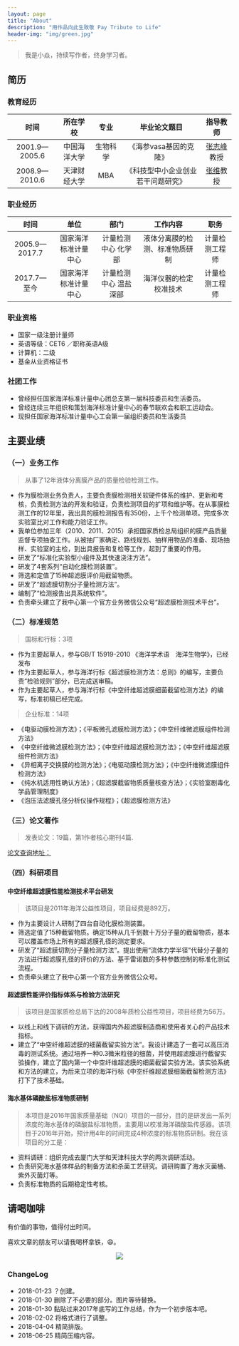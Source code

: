 ```yaml
---
layout: page
title: "About"
description: "用作品向此生致敬 Pay Tribute to Life"
header-img: "img/green.jpg"
---
```

> 我是小焱，持续写作者，终身学习者。

## 简历
### 教育经历

| 时间 | 所在学校 | 专业 | 毕业论文题目 | 指导教师 |
|:----------:|:-------------:|:-------:|:-------:|:-------:|
|2001.9—2005.6| 中国海洋大学| 生物科学| 《海参vasa基因的克隆》|[张志峰](http://baike.baidu.com/link?url=I6ikBwL6-kYNBPkxPrtJcdL1Tz2l6MosxMtVsQR16xmux66LkrfNTqjJIcfjnQxMayfLnR929kUEquuWRHK5p9kqNIYgAD6SYRDq6KbZQ9G7dEnQ9GMHHtLWFpwzAOI2)教授|
|2008.9—2010.6| 天津财经大学| MBA| 《科技型中小企业创业若干问题研究》|[张维](http://baike.baidu.com/item/张维/6647047?fr=aladdin)教授|

### 职业经历

| 时间 | 单位 | 部门 | 工作内容 | 职务 |
|:----------:|:-------------:|:-------:|:-------:|:-------:|
| 2005.9—2017.7| 国家海洋标准计量中心| 计量检测中心 化学部| 液体分离膜的检测、标准物质研制| 计量检测工程师|
| 2017.7—至今| 国家海洋标准计量中心| 计量检测中心 温盐深部| 海洋仪器的检定校准技术| 计量检测工程师|

### 职业资格

- 国家一级注册计量师
- 英语等级：CET6 ／职称英语A级
- 计算机：二级
- 基金从业资格证书

### 社团工作

- 曾经担任国家海洋标准计量中心团总支第一届科技委员和生活委员。
- 曾经连续三年组织和策划海洋标准计量中心的春节联欢会和职工运动会。
- 现担任国家海洋标准计量中心工会第一届组织委员和生活委员

## 主要业绩

### （一）业务工作
> 从事了12年液体分离膜产品的质量检验检测工作。

- 作为膜检测业务负责人，主要负责膜检测相关软硬件体系的维护、更新和考核，负责检测方法的开发和验证，负责检测项目的扩项和维护等。在从事膜检测工作的12年里，我出具的膜检测报告有350份，上千个检测单项。完成多次实验室比对工作和能力验证工作。
- 我单位参加三年（2010、2011、2015）承担国家质检总局组织的膜产品质量监督专项抽查工作。从被抽厂家确定、路线规划、抽样用物品的准备、现场抽样、实验室的主检，到出具报告和复检等工作，起到了重要的作用。
- 研发了“标准化实验型小组件及其快速浇注方法”。
- 研发了4套系列“自动化膜检测装置”。
- 筛选和定值了15种超滤膜评价用截留物质。
- 研发了“超滤膜切割分子量检测方法”。
- 编制了“检测报告出具系统软件”。
- 负责牵头建立了我中心第一个官方业务微信公众号“超滤膜检测技术平台”。

### （二）标准规范
> 国标和行标：3项

- 作为主要起草人，参与GB/T 15919-2010 《海洋学术语　海洋生物学》，已经发布
- 作为主要起草人，参与海洋行标《超滤膜检测方法：总则》的编写，主要负责“检验规则”部分，已完成送审稿。
- 作为主要起草人，参与海洋行标《中空纤维超滤膜细菌截留检测方法》的编写，标准初稿已经完成。
> 企业标准：14项

- 《电驱动膜检测方法》；《平板微孔滤膜检测方法》；《中空纤维微滤膜组件检测方法》
- 《中空纤维微滤膜检测方法》；《中空纤维超滤膜检测方法》；《中空纤维超滤膜组件检测方法》
- 《异相离子交换膜的检测方法》；《电驱动膜检测方法》；《中空纤维微滤膜组件检测方法》
- 《纯水机适用性确认方法》；《超滤膜截留物质质量核查方法》；《实验室剧毒化学品管理制度》
- 《泡压法滤膜孔径分析仪操作规程》；《超滤膜检测方法》

### （三）论文著作
> 发表论文：19篇，第1作者核心期刊4篇.

[论文查询地址：](http://xueshu.baidu.com/scholarID/CN-BQ735L8J)

### （四）科研项目
#### 中空纤维超滤膜性能检测技术平台研发
> 该项目是2011年海洋公益性项目，项目经费是892万。

- 作为主要设计人研制了四台自动化膜检测装置。
- 筛选定值了15种截留物质。确定15种从几千到数十万分子量的截留物质，基本可以覆盖市场上所有的超滤膜孔径的测定要求。
- 研发了“超滤膜切割分子量检测方法”。提出使用“流体力学半径”代替分子量的方法进行超滤膜孔径的评价的方法、基于雷诺数的多种参数控制的标准化测试流程。
- 负责牵头建立了我中心第一个官方业务微信公众号。

#### 超滤膜性能评价指标体系与检验方法研究
> 该项目是国家质检总局下达的2008年质检公益性项目，项目经费为56万。

- 以线上和线下调研的方法，获得国内外超滤膜制造商和使用者关心的产品技术指标。
- 建立了“中空纤维超滤膜的细菌截留实验方法”。我设计建造了一套可以高压消毒的测试系统。通过培养一种0.3微米粒径的细菌，并使用超滤膜进行截留实验操作，建立了国内第一个中空纤维超滤膜的细菌截留实验方法。该实验系统和方法的建立，为后来立项的海洋行标《中空纤维超滤膜细菌截留检测方法》打下了技术基础。

#### 海水基体磷酸盐标准物质研制
> 本项目是2016年国家质量基础（NQI）项目的一部分，目的是研发出一系列浓度的海水基体的磷酸盐标准物质，主要用以校准海洋磷酸盐传感器。该项目于2016年开始，预计用4年的时间完成4种浓度的标准物质研制。我在该项目的分工是：

- 资料调研：组织完成去厦门大学和天津科技大学的两次调研活动。
- 负责研究海水基体样品的制备方法和杀菌工艺研究。调研购置了海水灭菌桶、紫外灭菌灯等。
- 负责标准物质的后期稳定性考核。

## 请喝咖啡

有价值的事物，值得付出时间。

喜欢文章的朋友可以请我喝杯拿铁，😄。

<center>
    <p><img src="https://upload-images.jianshu.io/upload_images/3785456-80661d7ea73d186b.png?imageMogr2/auto-orient/strip%7CimageView2/2/w/1240" align="center"></p>
</center>


### ChangeLog

- 2018-01-23 ？创建。
- 2018-01-30 删除了不必要的部分。图片等待替换。
- 2018-01-30 黏贴过来2017年底写的工作总结，作为一个初步版本吧。
- 2018-02-02 将格式进行了调整。
- 2018-04-04 精简排版。
- 2018-06-25 精简压缩内容。
